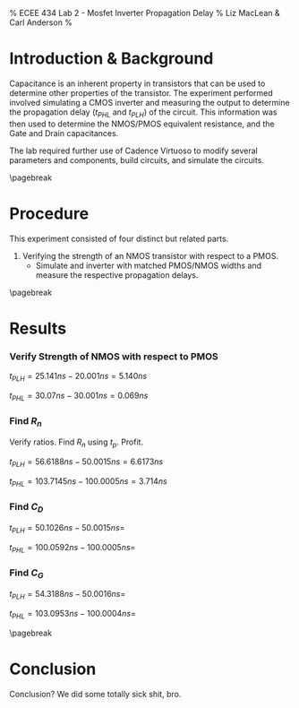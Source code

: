 % ECEE 434 Lab 2 - Mosfet Inverter Propagation Delay
% Liz MacLean & Carl Anderson
%

# Introduction & Background

Capacitance is an inherent property in transistors that can be used to determine other properties of the transistor. 
The experiment performed involved simulating a CMOS inverter and measuring the output to determine the propagation delay ($t_{PHL}$ and $t_{PLH}$) 
of the circuit. This information was then used to determine the NMOS/PMOS equivalent resistance, and the Gate and Drain capacitances. 

The lab required further use of Cadence Virtuoso to modify several parameters and components, build circuits, and simulate the circuits. 

\pagebreak 

# Procedure

This experiment consisted of four distinct but related parts. 

1. Verifying the strength of an NMOS transistor with respect to a PMOS. 
    * Simulate and inverter with matched PMOS/NMOS widths and measure the respective propagation delays.

\pagebreak

# Results

### Verify Strength of NMOS with respect to PMOS

$t_{PLH} = 25.141ns - 20.001ns = 5.140ns$

$t_{PHL} = 30.07ns - 30.001ns = 0.069ns$

### Find $R_n$

Verify ratios. Find $R_n$ using $t_p$. Profit. 

$t_{PLH} = 56.6188ns - 50.0015ns = 6.6173ns$

$t_{PHL} = 103.7145ns - 100.0005ns = 3.714ns$

### Find $C_D$

$t_{PLH} = 50.1026ns - 50.0015ns =$

$t_{PHL} = 100.0592ns - 100.0005ns =$

### Find $C_G$

$t_{PLH} = 54.3188ns - 50.0016ns =$

$t_{PHL} = 103.0953ns - 100.0004ns =$


\pagebreak

# Conclusion

Conclusion? We did some totally sick shit, bro.
